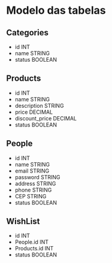 # Modelo das tabelas

## Categories
* id INT
* name STRING
* status BOOLEAN

## Products
* id INT
* name STRING
* description STRING
* price DECIMAL
* discount_price DECIMAL
* status BOOLEAN

## People
* id INT
* name STRING
* email STRING
* password STRING
* address STRING
* phone STRING
* CEP STRING
* status BOOLEAN

## WishList
* id INT
* People.id INT
* Products.id INT
* status BOOLEAN